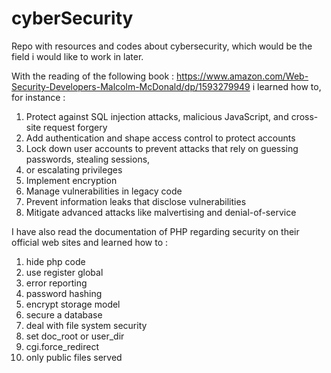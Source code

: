 # cyberSecurity
Repo with resources and codes about cybersecurity, which would be the field i would like to work in later. 

 With the reading of the following book : https://www.amazon.com/Web-Security-Developers-Malcolm-McDonald/dp/1593279949 i learned how to, for instance : 

  1.  Protect against SQL injection attacks, malicious JavaScript, and cross-site request forgery
  2.  Add authentication and shape access control to protect accounts
  3.  Lock down user accounts to prevent attacks that rely on guessing passwords, stealing sessions,
  4.  or escalating privileges
  5.  Implement encryption
  6.  Manage vulnerabilities in legacy code
  7.  Prevent information leaks that disclose vulnerabilities
  8.  Mitigate advanced attacks like malvertising and denial-of-service


I have also read the documentation of PHP regarding security on their official web sites and learned how to : 

1. hide php code
2. use register global
3. error reporting
4. password hashing
5. encrypt storage model
6. secure a database
7. deal with file system security
8. set doc_root or user_dir
9. cgi.force_redirect
10. only public files served 

